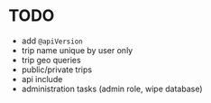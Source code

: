 # TODO

* add `@apiVersion`
* trip name unique by user only
* trip geo queries
* public/private trips
* api include
* administration tasks (admin role, wipe database)

